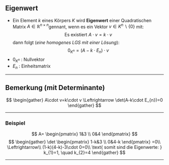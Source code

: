 ## Eigenwert
- Ein Element $k$ eines Körpers $K$ wird **Eigenwert** einer Quadratischen Matrix $A \in \mathbb{R}^{n\times n}$gennant, wenn es ein Vektor $v \in K^{n}\backslash \{0\}$ mit:
$$
\text{ Es existiert } A\cdot v=k\cdot v 
$$
dann folgt (*eine homogenes LGS mit einer Lösung*):
$$
0_{K^{n}}=(A-k\cdot E_{n})\cdot v
$$
- $0_{K^{n}}$ : Nullvektor
- $E_{n}$ : Einheitsmatrix

---

## Bemerkung (mit Determinante)
$$
\begin{gather}
A\cdot v=k\cdot v \Leftrightarrow \det(A-k\cdot E_{n})=0
\end{gather}
$$


---

### Beispiel
$$
A=
\begin{pmatrix}
1&3 \\
0&4
\end{pmatrix}
$$
$$
\begin{gather}
\det \begin{pmatrix}
1-k&3 \\
0&4-k
\end{pmatrix}
=0\\
\Leftrightarrow\\
(1-k)(4-k)-3\cdot 0=0\\
\text{ somit sind die Eigenwerte: } k_{1}=1, \quad k_{2}=4
\end{gather}
$$


---

